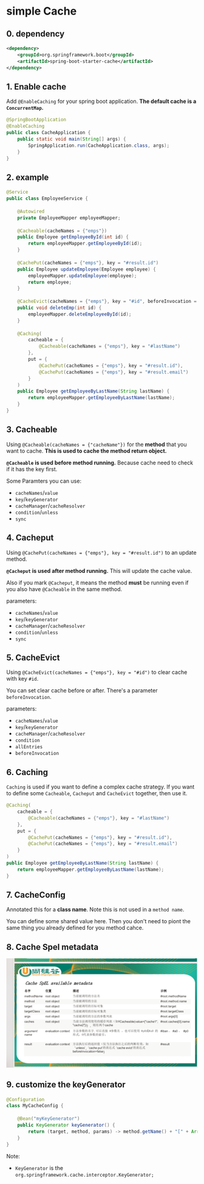 # simple Cache

## 0. dependency

```xml
<dependency>
    <groupId>org.springframework.boot</groupId>
    <artifactId>spring-boot-starter-cache</artifactId>
</dependency>
```

## 1. Enable cache

Add `@EnableCaching` for your spring boot application. **The default cache is a `ConcurrentMap`.**

```java
@SpringBootApplication
@EnableCaching
public class CacheApplication {
    public static void main(String[] args) {
        SpringApplication.run(CacheApplication.class, args);
    }
}
```

## 2. example

```java
@Service
public class EmployeeService {

    @Autowired
    private EmployeeMapper employeeMapper;

    @Cacheable(cacheNames = {"emps"})
    public Employee getEmployeeById(int id) {
        return employeeMapper.getEmployeeById(id);
    }

    @CachePut(cacheNames = {"emps"}, key = "#result.id")
    public Employee updateEmployee(Employee employee) {
        employeeMapper.updateEmployee(employee);
        return employee;
    }

    @CacheEvict(cacheNames = {"emps"}, key = "#id", beforeInvocation = true)
    public void deleteEmp(int id) {
        employeeMapper.deleteEmployeeById(id);
    }

    @Caching(
        cacheable = {
            @Cacheable(cacheNames = {"emps"}, key = "#lastName")
        },
        put = {
            @CachePut(cacheNames = {"emps"}, key = "#result.id"),
            @CachePut(cacheNames = {"emps"}, key = "#result.email")
        }
    )
    public Employee getEmployeeByLastName(String lastName) {
        return employeeMapper.getEmployeeByLastName(lastName);
    }
}
```


## 3. Cacheable

Using `@Cacheable(cacheNames = {"cacheName"})` for the **method** that you want to cache. **This is used to cache the method return object.**

**`@Cacheable` is used before method running.** Because cache need to check if it has the key first.

Some Paramters you can use:

-   `cacheNames`/`value`
-   `key`/`keyGenerator`
-   `cacheManager`/`cacheResolver`
-   `condition`/`unless`
-   `sync`


## 4. Cacheput

Using `@CachePut(cacheNames = {"emps"}, key = "#result.id")` to an update method. 

**`@Cacheput` is used after method running.** This will update the cache value.

Also if you mark `@Cacheput`, it means the method **must** be running even if you also have `@Cacheable` in the same method.

parameters:

-   `cacheNames`/`value`
-   `key`/`keyGenerator`
-   `cacheManager`/`cacheResolver`
-   `condition`/`unless`
-   `sync`


## 5. CacheEvict

Using `@CacheEvict(cacheNames = {"emps"}, key = "#id")` to clear cache with key `#id`.

You can set clear cache before or after. There's a parameter `beforeInvocation`.

parameters:

-   `cacheNames`/`value`
-   `key`/`keyGenerator`
-   `cacheManager`/`cacheResolver`
-   `condition`
-   `allEntries`
-   `beforeInvocation`


## 6. Caching

`Caching` is used if you want to define a complex cache strategy. If you want to define some `Cacheable`, `Cacheput` and `CacheEvict` together, then use it.

```java
@Caching(
    cacheable = {
        @Cacheable(cacheNames = {"emps"}, key = "#lastName")
    },
    put = {
        @CachePut(cacheNames = {"emps"}, key = "#result.id"),
        @CachePut(cacheNames = {"emps"}, key = "#result.email")
    }
)
public Employee getEmployeeByLastName(String lastName) {
    return employeeMapper.getEmployeeByLastName(lastName);
}
```

## 7. CacheConfig

Annotated this for a **class name**. Note this is not used in a `method name`.

You can define some shared value here. Then you don't need to piont the same thing you already defined for you method cahce.


## 8. Cache Spel metadata

![cacheSpel](./images/cacheSpel.png)


## 9. customize the keyGenerator

```java
@Configuration
class MyCacheConfig {

    @Bean("myKeyGenerator")
    public KeyGenerator keyGenerator() {
        return (target, method, params) -> method.getName() + "[" + Arrays.asList(params).toString() + "]";
    }
}
```

Note:

-   `KeyGenerator` is the `org.springframework.cache.interceptor.KeyGenerator;`